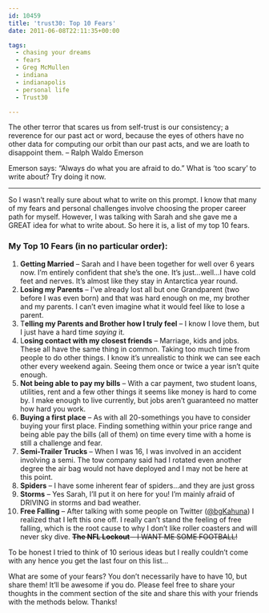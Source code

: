 ```yaml
---
id: 10459
title: 'trust30: Top 10 Fears'
date: 2011-06-08T22:11:35+00:00

tags:
  - chasing your dreams
  - fears
  - Greg McMullen
  - indiana
  - indianapolis
  - personal life
  - Trust30

---
```

The other terror that scares us from self-trust is our consistency; a reverence for our past act or word, because the eyes of others have no other data for computing our orbit than our past acts, and we are loath to disappoint them. &#8211; Ralph Waldo Emerson

Emerson says: “Always do what you are afraid to do.” What is ‘too scary’ to write about? Try doing it now.

---

So I wasn&#8217;t really sure about what to write on this prompt. I know that many of my fears and personal challenges involve choosing the proper career path for myself. However, I was talking with Sarah and she gave me a GREAT idea for what to write about. So here it is, a list of my top 10 fears.

### My Top 10 Fears (in no particular order):

  1. **Getting Married** &#8211; Sarah and I have been together for well over 6 years now. I&#8217;m entirely confident that she&#8217;s the one. It&#8217;s just&#8230;well&#8230;I have cold feet and nerves. It&#8217;s almost like they stay in Antarctica year round.
  2. **Losing my Parents** &#8211; I&#8217;ve already lost all but one Grandparent (two before I was even born) and that was hard enough on me, my brother and my parents. I can&#8217;t even imagine what it would feel like to lose a parent.
  3. T**elling my Parents and Brother how I truly feel** &#8211; I know I love them, but I just have a hard time _saying_ it.
  4. L**osing contact with my closest friends** &#8211; Marriage, kids and jobs. These all have the same thing in common. Taking too much time from people to do other things. I know it&#8217;s unrealistic to think we can see each other every weekend again. Seeing them once or twice a year isn&#8217;t quite enough.
  5. **Not being able to pay my bills** &#8211; With a car payment, two student loans, utilities, rent and a few other things it seems like money is hard to come by. I make enough to live currently, but jobs aren&#8217;t guaranteed no matter how hard you work.
  6. **Buying a first place** &#8211; As with all 20-somethings you have to consider buying your first place. Finding something within your price range and being able pay the bills (all of them) on time every time with a home is still a challenge and fear.
  7. **Semi-Trailer Trucks** &#8211; When I was 16, I was involved in an accident involving a semi. The tow company said had I rotated even another degree the air bag would not have deployed and I may not be here at this point.
  8. **Spiders** &#8211; I have some inherent fear of spiders&#8230;and they are just gross
  9. **Storms** &#8211; Yes Sarah, I&#8217;ll put it on here for you! I&#8217;m mainly afraid of DRIVING in storms and bad weather.
 10. **Free Falling** &#8211; After talking with some people on Twitter ([@bgKahuna](http://twitter.com/bgkahuna)) I realized that I left this one off. I really can&#8217;t stand the feeling of free falling, which is the root cause to why I don&#8217;t like roller coasters and will never sky dive. <del datetime="2011-06-09T12:59:05+00:00"><strong>The NFL Lockout</strong> &#8211; I WANT ME SOME FOOTBALL!</del>

To be honest I tried to think of 10 serious ideas but I really couldn&#8217;t come with any hence you get the last four on this list&#8230;

What are some of your fears? You don&#8217;t necessarily have to have 10, but share them! It&#8217;ll be awesome if you do. Please feel free to share your thoughts in the comment section of the site and share this with your friends with the methods below. Thanks!